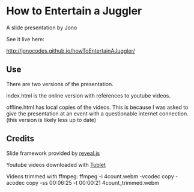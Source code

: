 # How to Entertain a Juggler

A slide presentation by Jono

See it live here:

http://jonocodes.github.io/howToEntertainAJuggler/

## Use

There are two versions of the presentation.

index.html is the online version with references to youtube videos.

offline.html has local copies of the videos. This is because I was asked to give the presentation at an event with a questionable internet connection. (this version is likely less up to date)

## Credits

Slide framework provided by [reveal.js](http://lab.hakim.se/reveal-js/)

Youtube videos downloaded with [Tublet](http://www.saigonist.com/content/simple-download-youtube-html5)

Videos trimmed with ffmpeg:
ffmpeg -i 4count.webm -vcodec copy -acodec copy -ss 00:06:25 -t 00:00:21 4count_trimmed.webm
